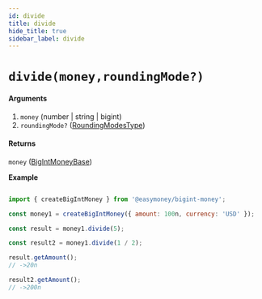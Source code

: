 ```yaml
---
id: divide
title: divide
hide_title: true
sidebar_label: divide
---
```


# `divide(money,roundingMode?)`

#### Arguments

1. `money` (number | string | bigint)
2. `roundingMode?` ([RoundingModesType](Description.md#roundingmodestype))

#### Returns

`money` ([BigIntMoneyBase](Description.md#bigintmoneybase))


**Example**

```js

import { createBigIntMoney } from '@easymoney/bigint-money';

const money1 = createBigIntMoney({ amount: 100n, currency: 'USD' });

const result = money1.divide(5);

const result2 = money1.divide(1 / 2);

result.getAmount();
// ->20n

result2.getAmount();
// ->200n

```